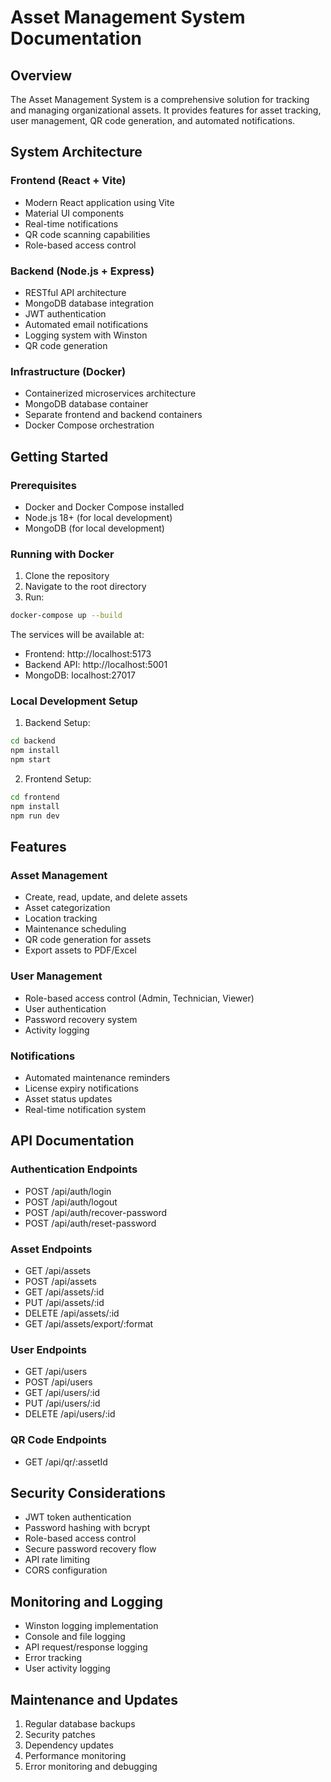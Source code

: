 # Asset Management System Documentation

## Overview
The Asset Management System is a comprehensive solution for tracking and managing organizational assets. It provides features for asset tracking, user management, QR code generation, and automated notifications.

## System Architecture

### Frontend (React + Vite)
- Modern React application using Vite
- Material UI components
- Real-time notifications
- QR code scanning capabilities
- Role-based access control

### Backend (Node.js + Express)
- RESTful API architecture
- MongoDB database integration
- JWT authentication
- Automated email notifications
- Logging system with Winston
- QR code generation

### Infrastructure (Docker)
- Containerized microservices architecture
- MongoDB database container
- Separate frontend and backend containers
- Docker Compose orchestration

## Getting Started

### Prerequisites
- Docker and Docker Compose installed
- Node.js 18+ (for local development)
- MongoDB (for local development)

### Running with Docker
1. Clone the repository
2. Navigate to the root directory
3. Run:
```bash
docker-compose up --build
```

The services will be available at:
- Frontend: http://localhost:5173
- Backend API: http://localhost:5001
- MongoDB: localhost:27017

### Local Development Setup
1. Backend Setup:
```bash
cd backend
npm install
npm start
```

2. Frontend Setup:
```bash
cd frontend
npm install
npm run dev
```

## Features

### Asset Management
- Create, read, update, and delete assets
- Asset categorization
- Location tracking
- Maintenance scheduling
- QR code generation for assets
- Export assets to PDF/Excel

### User Management
- Role-based access control (Admin, Technician, Viewer)
- User authentication
- Password recovery system
- Activity logging

### Notifications
- Automated maintenance reminders
- License expiry notifications
- Asset status updates
- Real-time notification system

## API Documentation

### Authentication Endpoints
- POST /api/auth/login
- POST /api/auth/logout
- POST /api/auth/recover-password
- POST /api/auth/reset-password

### Asset Endpoints
- GET /api/assets
- POST /api/assets
- GET /api/assets/:id
- PUT /api/assets/:id
- DELETE /api/assets/:id
- GET /api/assets/export/:format

### User Endpoints
- GET /api/users
- POST /api/users
- GET /api/users/:id
- PUT /api/users/:id
- DELETE /api/users/:id

### QR Code Endpoints
- GET /api/qr/:assetId

## Security Considerations
- JWT token authentication
- Password hashing with bcrypt
- Role-based access control
- Secure password recovery flow
- API rate limiting
- CORS configuration

## Monitoring and Logging
- Winston logging implementation
- Console and file logging
- API request/response logging
- Error tracking
- User activity logging

## Maintenance and Updates
1. Regular database backups
2. Security patches
3. Dependency updates
4. Performance monitoring
5. Error monitoring and debugging